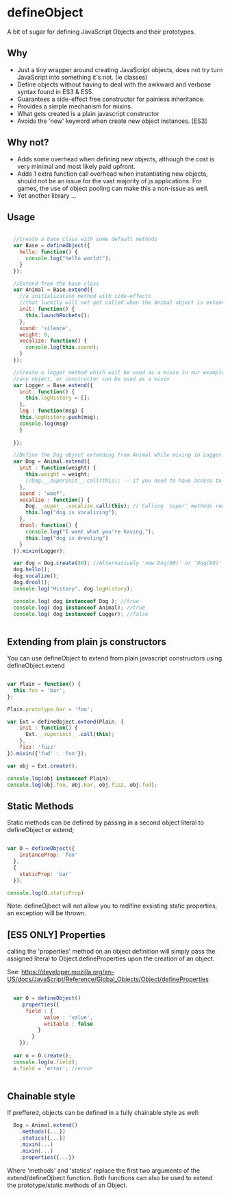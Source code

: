 defineObject
============

A bit of sugar for defining JavaScript Objects and their prototypes.

Why
------------

* Just a tiny wrapper around creating JavaScript objects, does not try turn JavaScript into something it's not. (ie classes)
* Define objects without having to deal with the awkward and verbose syntax found in ES3 & ES5.
* Guarantees a side-effect free constructor for painless inheritance.
* Provides a simple mechanism for mixins.
* What gets created is a plain javascript constructor
* Avoids the 'new' keyword when create new object instances. [ES3]

Why not?
------------

* Adds some overhead when defining new objects, although the cost is very minimal and most likely paid upfront.
* Adds 1 extra function call overhead when instantiating new objects, should not be an issue for the vast majority of js applications. For games, the use of object pooling can make this a non-issue as well.
* Yet another library ...

Usage
----------

```javascript
  
  //Create a base class with some default methods
  var Base = defineObject({
    hello: function() {
      console.log("hello world!");
    }
  });

  //Extend from the base class
  var Animal = Base.extend({
    //a initialization method with side-effects
    //that luckily will not get called when the Animal object is extended from
    init: function() {
      this.launchRockets();
    },
    sound: 'silence',
    weight: 0,
    vocalize: function() {
      console.log(this.sound);
    }
  });

  //Create a logger method which will be used as a mixin in our example
  //any object, or constructor can be used as a mixin
  var Logger = Base.extend({
    init: function() {
      this.logHistory = [];
    },
    log : function(msg) {
    this.logHistory.push(msg);
    console.log(msg)
    }
    
  });

  //Define the Dog object extending from Animal while mixing in Logger.
  var Dog = Animal.extend({
    init : function(weight) {
      this.weight = weight;
      //Dog.__superinit__.call(this); -- if you need to have access to the Animal initialization method
    },
    sound : 'woof',
    vocalize : function() {
      Dog.__super__.vocalize.call(this); // Calling 'super' methods remains about the same.
      this.log("dog is vocalizing");
    },
    drool: function() {
      console.log("I want what you're having.");
      this.log("dog is drooling")
    }
  }).mixin(Logger);

  var dog = Dog.create(80); //Alternatively 'new Dog(80)' or 'Dog(80)'
  dog.hello();
  dog.vocalize();
  dog.drool();
  console.log("History", dog.logHistory);

  console.log( dog instanceof Dog ); //true
  console.log( dog instanceof Animal); //true
  console.log( dog instanceof Logger); //false 
  
```

Extending from plain js constructors
------------------------------------

You can use defineObject to extend from plain javascript constructors using defineObject.extend

```javascript

var Plain = function() {
  this.foo = 'bar';
};

Plain.prototype.bar = 'foo';

var Ext = defineObject.extend(Plain, {
    init : function() {
      Ext.__superinit__.call(this);
    },
    fizz: 'fuzz'
}).mixin({'fud' : 'foo'});

var obj = Ext.create();

console.log(obj instanceof Plain);
console.log(obj.foo, obj.bar, obj.fizz, obj.fud);

```

Static Methods
-------------------

Static methods can be defined by passing in a second object literal to defineObject or extend;

```javascript

var O = defineObject({
    instanceProp: 'foo'
  },
  {
    staticProp: 'bar'
  });

console.log(O.staticProp)

```

Note: defineOjbect will not allow you to redifine exsisting static properties, an exception will be thrown. 


[ES5 ONLY] Properties
--------------------

calling the 'properties' method on an object definition will simply pass the assigned literal to Object.defineProperties upon the creation of an object.

See: https://developer.mozilla.org/en-US/docs/JavaScript/Reference/Global_Objects/Object/defineProperties

```javascript
  
  var O = defineObject()
    .properties({
      field : {
            value : 'value',
            writable : false
          }
        }
    });
  
  var o = O.create();
  console.log(o.field);
  o.field = 'error'; //error
  
```

Chainable style
---------------

If preffered, objects can be defined in a fully chainable style as well: 

```javascript
  Dog = Animal.extend()
    .methods({...})
    .statics({...})
    .mixin(...)
    .mixin(...)
    .properties({...})
```

Where 'methods' and 'statics' replace the first two arguments of the extend/defineOjbect function.
Both functions can also be used to extend the prototype/static methods of an Object.